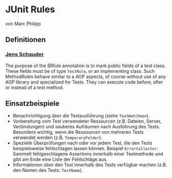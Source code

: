 # JUnit Rules

von Marc Philipp

## Definitionen

### [Jens Schauder](http://blog.schauderhaft.de/2009/10/04/junit-rules/)

The purpose of the @Rule annotation is to mark public fields of a test class. These fields must be of type `TestRule`, or an implementing class. Such MethodRules behave similar to a AOP aspects, of course without use of any AOP library and specialized for Tests. They can execute code before, after or instead of a test method. 

## Einsatzbeispiele

- Benachrichtigung über die Testausführung (siehe `TestWatchman`).
- Vorbereitung vom Test verwendeter Ressourcen (z.B. Dateien, Server, Verbindungen) und sauberes Aufräumen nach Ausführung des Tests. Besonders wichtig, wenn die Ressourcen von mehreren Tests verwendet werden (z.B. `TemporaryFolder`).
- Spezielle Überprüfungen nach oder vor jedem Test, die den Tests beispielsweise fehlschlagen lassen können. Beispiel `ErrorCollector`: Sammelt fehlgeschlagene Assertions innerhalb einer Testmethode und gibt am Ende eine Liste der Fehlschläge aus.
- Informationen über den Test innerhalb des Tests verfügbar machen (z.B. den Namen des Tests: `TestName`).
